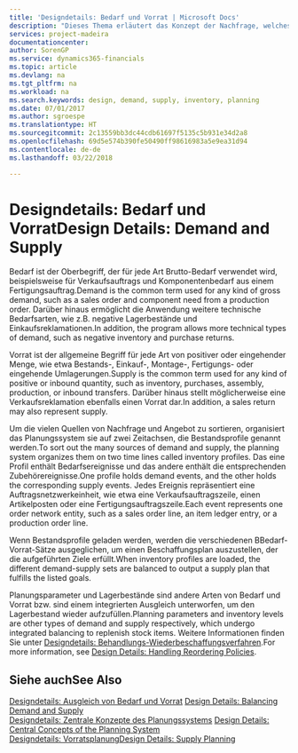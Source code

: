 ```yaml
---
title: 'Designdetails: Bedarf und Vorrat | Microsoft Docs'
description: "Dieses Thema erläutert das Konzept der Nachfrage, welches der allgemeine Begriff ist für jede Art Brutto-Bedarf, wie beispielsweise für Verkaufsauftrags und Komponentenbedarf aus einem Fertigungsauftrag."
services: project-madeira
documentationcenter: 
author: SorenGP
ms.service: dynamics365-financials
ms.topic: article
ms.devlang: na
ms.tgt_pltfrm: na
ms.workload: na
ms.search.keywords: design, demand, supply, inventory, planning
ms.date: 07/01/2017
ms.author: sgroespe
ms.translationtype: HT
ms.sourcegitcommit: 2c13559bb3dc44cdb61697f5135c5b931e34d2a8
ms.openlocfilehash: 69d5e574b390fe50490ff98616983a5e9ea31d94
ms.contentlocale: de-de
ms.lasthandoff: 03/22/2018

---
```

# <a name="design-details-demand-and-supply"></a><span data-ttu-id="448c6-103">Designdetails: Bedarf und Vorrat</span><span class="sxs-lookup"><span data-stu-id="448c6-103">Design Details: Demand and Supply</span></span>
<span data-ttu-id="448c6-104">Bedarf ist der Oberbegriff, der für jede Art Brutto-Bedarf verwendet wird, beispielsweise für Verkaufsauftrags und Komponentenbedarf aus einem Fertigungsauftrag.</span><span class="sxs-lookup"><span data-stu-id="448c6-104">Demand is the common term used for any kind of gross demand, such as a sales order and component need from a production order.</span></span> <span data-ttu-id="448c6-105">Darüber hinaus ermöglicht die Anwendung weitere technische Bedarfsarten, wie z.B. negative Lagerbestände und Einkaufsreklamationen.</span><span class="sxs-lookup"><span data-stu-id="448c6-105">In addition, the program allows more technical types of demand, such as negative inventory and purchase returns.</span></span>  
  
<span data-ttu-id="448c6-106">Vorrat ist der allgemeine Begriff für jede Art von positiver oder eingehender Menge, wie etwa Bestands-, Einkauf-, Montage-, Fertigungs- oder eingehende Umlagerungen.</span><span class="sxs-lookup"><span data-stu-id="448c6-106">Supply is the common term used for any kind of positive or inbound quantity, such as inventory, purchases, assembly, production, or inbound transfers.</span></span> <span data-ttu-id="448c6-107">Darüber hinaus stellt möglicherweise eine Verkaufsreklamation ebenfalls einen Vorrat dar.</span><span class="sxs-lookup"><span data-stu-id="448c6-107">In addition, a sales return may also represent supply.</span></span>  
  
<span data-ttu-id="448c6-108">Um die vielen Quellen von Nachfrage und Angebot zu sortieren, organisiert das Planungssystem sie auf zwei Zeitachsen, die Bestandsprofile genannt werden.</span><span class="sxs-lookup"><span data-stu-id="448c6-108">To sort out the many sources of demand and supply, the planning system organizes them on two time lines called inventory profiles.</span></span> <span data-ttu-id="448c6-109">Das eine Profil enthält Bedarfsereignisse und das andere enthält die entsprechenden Zubehörereignisse.</span><span class="sxs-lookup"><span data-stu-id="448c6-109">One profile holds demand events, and the other holds the corresponding supply events.</span></span> <span data-ttu-id="448c6-110">Jedes Ereignis repräsentiert eine Auftragsnetzwerkeinheit, wie etwa eine Verkaufsauftragszeile, einen Artikelposten oder eine Fertigungsauftragszeile.</span><span class="sxs-lookup"><span data-stu-id="448c6-110">Each event represents one order network entity, such as a sales order line, an item ledger entry, or a production order line.</span></span>  
  
<span data-ttu-id="448c6-111">Wenn Bestandsprofile geladen werden, werden die verschiedenen BBedarf-Vorrat-Sätze ausgeglichen, um einen Beschaffungsplan auszustellen, der die aufgeführten Ziele erfüllt.</span><span class="sxs-lookup"><span data-stu-id="448c6-111">When inventory profiles are loaded, the different demand-supply sets are balanced to output a supply plan that fulfills the listed goals.</span></span>  
  
<span data-ttu-id="448c6-112">Planungsparameter und Lagerbestände sind andere Arten von Bedarf und Vorrat bzw. sind einem integrierten Ausgleich unterworfen, um den Lagerbestand wieder aufzufüllen.</span><span class="sxs-lookup"><span data-stu-id="448c6-112">Planning parameters and inventory levels are other types of demand and supply respectively, which undergo integrated balancing to replenish stock items.</span></span> <span data-ttu-id="448c6-113">Weitere Informationen finden Sie unter [Designdetails: Behandlungs-Wiederbeschaffungsverfahren](design-details-handling-reordering-policies.md).</span><span class="sxs-lookup"><span data-stu-id="448c6-113">For more information, see [Design Details: Handling Reordering Policies](design-details-handling-reordering-policies.md).</span></span>  
  
## <a name="see-also"></a><span data-ttu-id="448c6-114">Siehe auch</span><span class="sxs-lookup"><span data-stu-id="448c6-114">See Also</span></span>  
<span data-ttu-id="448c6-115">[Designdetails: Ausgleich von Bedarf und Vorrat](design-details-balancing-demand-and-supply.md) </span><span class="sxs-lookup"><span data-stu-id="448c6-115">[Design Details: Balancing Demand and Supply](design-details-balancing-demand-and-supply.md) </span></span>  
<span data-ttu-id="448c6-116">[Designdetails: Zentrale Konzepte des Planungssystems](design-details-central-concepts-of-the-planning-system.md) </span><span class="sxs-lookup"><span data-stu-id="448c6-116">[Design Details: Central Concepts of the Planning System](design-details-central-concepts-of-the-planning-system.md) </span></span>  
[<span data-ttu-id="448c6-117">Designdetails: Vorratsplanung</span><span class="sxs-lookup"><span data-stu-id="448c6-117">Design Details: Supply Planning</span></span>](design-details-supply-planning.md)
